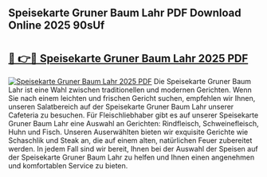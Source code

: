 ## Speisekarte Gruner Baum Lahr PDF Download Online 2025 90sUf

# <h2><a href="http://gc5emp.nevu.top/?p=Speisekarte+Gruner+Baum+Lahr">🔗 👉🔴 Speisekarte Gruner Baum Lahr 2025 PDF</a></h2>

[![Speisekarte Gruner Baum Lahr 2025 PDF](https://i.imgur.com/dBaPXMq.png)](http://gc5emp.nevu.top/?p=Speisekarte+Gruner+Baum+Lahr)
Die Speisekarte Gruner Baum Lahr ist eine Wahl zwischen traditionellen und modernen Gerichten. Wenn Sie nach einem leichten und frischen Gericht suchen, empfehlen wir Ihnen, unseren Salatbereich auf der Speisekarte Gruner Baum Lahr unserer Cafeteria zu besuchen. Für Fleischliebhaber gibt es auf unserer Speisekarte Gruner Baum Lahr eine Auswahl an Gerichten: Rindfleisch, Schweinefleisch, Huhn und Fisch. Unseren Auserwählten bieten wir exquisite Gerichte wie Schaschlik und Steak an, die auf einem alten, natürlichen Feuer zubereitet werden. In jedem Fall sind wir bereit, Ihnen bei der Auswahl der Speisen auf der Speisekarte Gruner Baum Lahr zu helfen und Ihnen einen angenehmen und komfortablen Service zu bieten.

